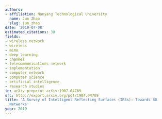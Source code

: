 ```yaml
---
authors:
- affiliation: Nanyang Technological University
  name: Jun Zhao
  slug: jun_zhao
date: '2019-07-08'
estimated_citations: 30
fields:
- wireless network
- wireless
- mimo
- deep learning
- channel
- telecommunications network
- implementation
- computer network
- computer science
- artificial intelligence
- research studies
in: arXiv preprint arXiv:1907.04789
src: http://export.arxiv.org/pdf/1907.04789
title: 'A Survey of Intelligent Reflecting Surfaces (IRSs): Towards 6G Wireless Communication
  Networks'
year: 2019
---
```

